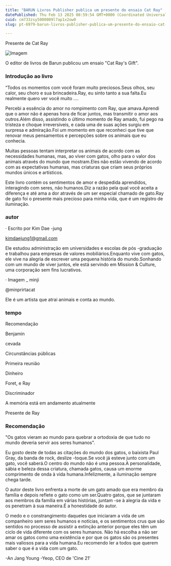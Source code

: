 ```yaml
---
title: "BARUN Livros Publisher publica um presente do ensaio Cat Ray"
datePublished: Thu Feb 13 2025 08:59:54 GMT+0000 (Coordinated Universal Time)
cuid: cm733zsy5000009l7ap1x2ow0
slug: pt-6979-barun-livros-publisher-publica-um-presente-do-ensaio-cat-ray

---
```



Presente de Cat Ray

![Imagem](https://cdn.hashnode.com/res/hashnode/image/upload/v1739437191938/331570e1-9952-45c6-9991-d29587676fb4.jpeg)

O editor de livros de Barun publicou um ensaio "Cat Ray's Gift".

### Introdução ao livro

“Todos os momentos com você foram muito preciosos.Seus olhos, seu calor, seu choro e sua brincadeira.Ray, eu sinto tanto a sua falta.Eu realmente quero ver você muito ....

Percebi a essência do amor no rompimento com Ray, que amava.Aprendi que o amor não é apenas hora de ficar juntos, mas transmitir o amor aos outros.Além disso, assistindo o último momento de Ray amado, fui pego na tristeza e choque irreversíveis, e cada uma de suas ações surgiu em surpresa e admiração.Foi um momento em que reconheci que tive que renovar meus pensamentos e percepções sobre os animais que eu conhecia.

Muitas pessoas tentam interpretar os animais de acordo com as necessidades humanas, mas, ao viver com gatos, olho para o valor dos animais através do mundo que mostram.Eles não estão vivendo de acordo com as expectativas humanas, mas criaturas que criam seus próprios mundos únicos e artísticos.

Este livro contém os sentimentos de amor e despedida aprendidos, interagindo com seres, não humanos.Diz a razão pela qual você aceita a diferença e até ama a dor através de um ser especial chamado de gato.Ray de gato foi o presente mais precioso para minha vida, que é um registro de iluminação.

### autor

· Escrito por Kim Dae -jung

kimdaejung1@gmail.com

Ele estudou administração em universidades e escolas de pós -graduação e trabalhou para empresas de valores mobiliários.Enquanto vive com gatos, ele vive na alegria de escrever uma pequena história do mundo.Sonhando com um mundo de viver juntos, ele está servindo em Mission & Culture, uma corporação sem fins lucrativos.

· Imagem _ minji

@minprirtacat

Ele é um artista que atrai animais e conta ao mundo.

### tempo

Recomendação

Benjamin

cevada

Circunstâncias públicas

Primeira reunião

Dinheiro

Foret, e Ray

Discriminador

A memória está em andamento atualmente

Presente de Ray

### Recomendação

"Os gatos vieram ao mundo para quebrar a ortodoxia de que tudo no mundo deveria servir aos seres humanos".

Eu gosto deste de todas as citações do mundo dos gatos, o baixista Paul Gray, da banda de rock, deslize -toque.Se você já esteve junto com um gato, você saberá.O centro do mundo não é uma pessoa.A personalidade, sábia e beleza dessa criatura, chamada gatos, causa um enorme comprimento de onda à vida humana.Infelizmente, a iluminação sempre chega tarde.

O autor deste livro enfrenta a morte de um gato amado que era membro da família e depois reflete o gato como um ser.Quatro gatos, que se juntaram aos membros da família em várias histórias, juntam -se à alegria da vida e os penetram à sua maneira.É a honestidade do autor.

O medo e o constrangimento daqueles que iniciaram a vida de um companheiro sem seres humanos e notícias, e os sentimentos crus que são sentidos no processo de assistir a extinção anterior porque eles têm um ciclo de vida diferente com os seres humanos. Não há escolha a não ser amar os gatos como uma existência e por que os gatos são os presentes mais valiosos para a vida humana.Eu recomendo ler a todos que querem saber o que é a vida com um gato.

-An Jang Young -Yeop, CEO de 'Cine 21'